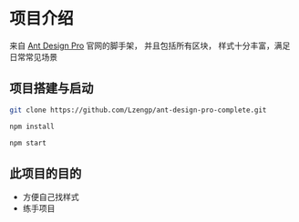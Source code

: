 # 项目介绍

来自 [Ant Design Pro](https://pro.ant.design) 官网的脚手架， 并且包括所有区块， 样式十分丰富，满足日常常见场景

## 项目搭建与启动

```bash
git clone https://github.com/Lzengp/ant-design-pro-complete.git

npm install

npm start
```

## 此项目的目的

- 方便自己找样式
- 练手项目
